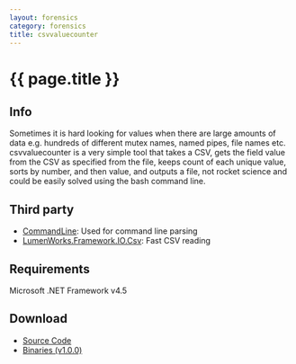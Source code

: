 ```yaml
---
layout: forensics
category: forensics
title: csvvaluecounter
---
```


# {{ page.title }} #

## Info ##

Sometimes it is hard looking for values when there are large amounts of data e.g. hundreds of different mutex names, named pipes, file names etc. csvvaluecounter is a very simple tool that takes a CSV, gets the field value from the CSV as specified from the file, keeps count of each unique value, sorts by number, and then value, and outputs a file, not rocket science and could be easily solved using the bash command line.

## Third party ##

- [CommandLine](https://github.com/gsscoder/commandline): Used for command line parsing
- [LumenWorks.Framework.IO.Csv](http://www.codeproject.com/Articles/9258/A-Fast-CSV-Reader): Fast CSV reading

## Requirements ##

Microsoft .NET Framework v4.5 

## Download ##

- [Source Code](https://github.com/woanware/csvvaluecounter)
- [Binaries (v1.0.0)](/downloads/csvvaluecounter.v.1.0.0.zip)
